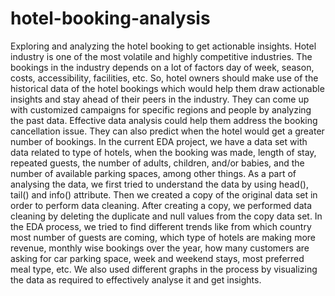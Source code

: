 # hotel-booking-analysis
Exploring and analyzing the hotel booking to get actionable insights. 
Hotel industry is one of the most volatile and highly competitive industries. The bookings in the industry depends on a lot of factors day of week, season, costs, accessibility, facilities, etc. So, hotel owners should make use of the historical data of the hotel bookings which would help them draw actionable insights and stay ahead of their peers in the industry. They can come up with customized campaigns for specific regions and people by analyzing the past data. Effective data analysis could help them address the booking cancellation issue. They can also predict when the hotel would get a greater number of bookings.
In the current EDA project, we have a data set with data related to type of hotels, when the booking was made, length of stay, repeated guests, the number of adults, children, and/or babies, and the number of available parking spaces, among other things. As a part of analysing the data, we first tried to understand the data by using head(), tail() and info() attribute. Then we created a copy of the original data set in order to perform data cleaning. After creating a copy, we performed data cleaning by deleting the duplicate and null values from the copy data set.
In the EDA process, we tried to find different trends like from which country most number of guests are coming, which type of hotels are making more revenue, monthly wise bookings over the year, how many customers are asking for car parking space, week and weekend stays, most preferred meal type, etc. We also used different graphs in the process by visualizing the data as required to effectively analyse it and get insights.
